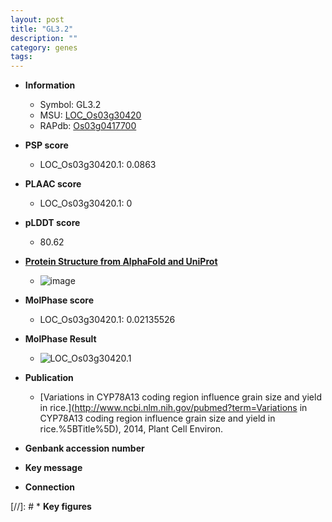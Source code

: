 ```yaml
---
layout: post
title: "GL3.2"
description: ""
category: genes
tags: 
---
```


* **Information**  
    + Symbol: GL3.2  
    + MSU: [LOC_Os03g30420](http://rice.plantbiology.msu.edu/cgi-bin/ORF_infopage.cgi?orf=LOC_Os03g30420)  
    + RAPdb: [Os03g0417700](http://rapdb.dna.affrc.go.jp/viewer/gbrowse_details/irgsp1?name=Os03g0417700)  

* **PSP score**  
    + LOC_Os03g30420.1: 0.0863 

* **PLAAC score**  
    + LOC_Os03g30420.1: 0 

* **pLDDT score**
    + 80.62

* **[Protein Structure from AlphaFold and UniProt](https://www.uniprot.org/uniprotkb/Q10JJ6/entry#structure)**
    + ![image](https://ricepsp.github.io/images/Q1/AF-Q10JJ6-F1.png)

* **MolPhase score**
    + LOC_Os03g30420.1: 0.02135526

* **MolPhase Result**
    + ![LOC_Os03g30420.1](https://304243504.github.io/Pictures/LOC_Os03g/LOC_Os03g30420.1.png)

* **Publication**  
    + [Variations in CYP78A13 coding region influence grain size and yield in rice.](http://www.ncbi.nlm.nih.gov/pubmed?term=Variations in CYP78A13 coding region influence grain size and yield in rice.%5BTitle%5D), 2014, Plant Cell Environ.

* **Genbank accession number**  

* **Key message**  

* **Connection**  

[//]: # * **Key figures**  


